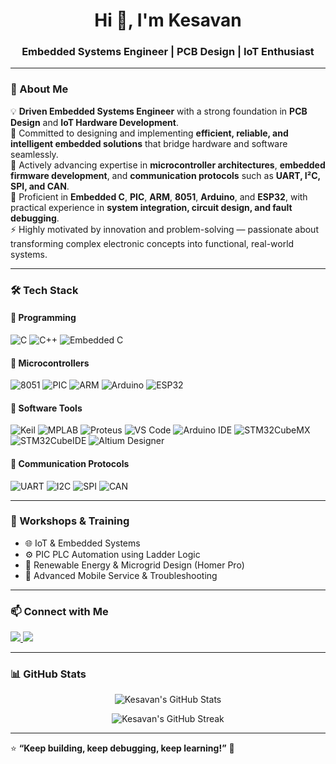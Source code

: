 <h1 align="center">Hi 👋, I'm Kesavan</h1>
<h3 align="center">Embedded Systems Engineer | PCB Design | IoT Enthusiast</h3>

---

### 🚀 About Me  
💡 **Driven Embedded Systems Engineer** with a strong foundation in **PCB Design** and **IoT Hardware Development**.  
🎯 Committed to designing and implementing **efficient, reliable, and intelligent embedded solutions** that bridge hardware and software seamlessly.  
🌱 Actively advancing expertise in **microcontroller architectures**, **embedded firmware development**, and **communication protocols** such as **UART, I²C, SPI, and CAN**.  
💬 Proficient in **Embedded C**, **PIC**, **ARM**, **8051**, **Arduino**, and **ESP32**, with practical experience in **system integration, circuit design, and fault debugging**.  
⚡ Highly motivated by innovation and problem-solving — passionate about transforming complex electronic concepts into functional, real-world systems.  

---

### 🛠️ Tech Stack  

#### 🧠 Programming  
![C](https://img.shields.io/badge/C-00599C?style=flat&logo=c&logoColor=white)
![C++](https://img.shields.io/badge/C++-004482?style=flat&logo=cplusplus&logoColor=white)
![Embedded C](https://img.shields.io/badge/Embedded_C-blue?style=flat&logo=code&logoColor=white)

#### 🔩 Microcontrollers  
![8051](https://img.shields.io/badge/8051-Black?style=flat&logo=microchip&logoColor=white)
![PIC](https://img.shields.io/badge/PIC%20Microcontroller-003366?style=flat&logo=microchip&logoColor=white)
![ARM](https://img.shields.io/badge/ARM%20Cortex-M4-0091BD?style=flat&logo=arm&logoColor=white)
![Arduino](https://img.shields.io/badge/Arduino-00979D?style=flat&logo=arduino&logoColor=white)
![ESP32](https://img.shields.io/badge/ESP32-323330?style=flat&logo=espressif&logoColor=red)

#### 🧰 Software Tools  
![Keil](https://img.shields.io/badge/Keil_uVision-0091BD?style=flat&logo=keil&logoColor=white)
![MPLAB](https://img.shields.io/badge/MPLAB-CC0000?style=flat&logo=microchip&logoColor=white)
![Proteus](https://img.shields.io/badge/Proteus%20Simulation-1A1A1A?style=flat&logo=proteus&logoColor=white)
![VS Code](https://img.shields.io/badge/VS%20Code-007ACC?style=flat&logo=visual-studio-code&logoColor=white)
![Arduino IDE](https://img.shields.io/badge/Arduino_IDE-00979D?style=flat&logo=arduino&logoColor=white)
![STM32CubeMX](https://img.shields.io/badge/STM32CubeMX-03234B?style=flat&logo=stmicroelectronics&logoColor=white)
![STM32CubeIDE](https://img.shields.io/badge/STM32CubeIDE-0E8A16?style=flat&logo=stmicroelectronics&logoColor=white)
![Altium Designer](https://img.shields.io/badge/Altium_Designer-A5915F?style=flat&logo=altiumdesigner&logoColor=white)

#### 📡 Communication Protocols  
![UART](https://img.shields.io/badge/UART-000000?style=flat&logo=serialport&logoColor=white)
![I2C](https://img.shields.io/badge/I²C-0033A0?style=flat&logo=i2c&logoColor=white)
![SPI](https://img.shields.io/badge/SPI-006699?style=flat&logo=serialport&logoColor=white)
![CAN](https://img.shields.io/badge/CAN-BE1100?style=flat&logo=networkx&logoColor=white)

---

### 🧠 Workshops & Training  

- 🌐 IoT & Embedded Systems  
- ⚙️ PIC PLC Automation using Ladder Logic  
- 🌿 Renewable Energy & Microgrid Design (Homer Pro)  
- 📱 Advanced Mobile Service & Troubleshooting  

---

### 📫 Connect with Me  

<p align="left">
  <a href="mailto:Kesavankesavan2855@gmail.com">
    <img src="https://img.shields.io/badge/Gmail-D14836?style=for-the-badge&logo=gmail&logoColor=white"/>
  </a>
  <a href="https://linkedin.com/in/kesavanshanmugam" target="_blank">
    <img src="https://img.shields.io/badge/LinkedIn-0077B5?style=for-the-badge&logo=linkedin&logoColor=white"/>
  </a>
</p>

---

### 📊 GitHub Stats  

<p align="center">
  <img src="https://github-readme-stats.vercel.app/api?username=kesavan654&show_icons=true&theme=radical" alt="Kesavan's GitHub Stats"/>
</p>

<p align="center">
  <img src="https://github-readme-streak-stats.herokuapp.com/?user=kesavan654&theme=radical" alt="Kesavan's GitHub Streak"/>
</p>

---

⭐ **“Keep building, keep debugging, keep learning!”** 🚀
